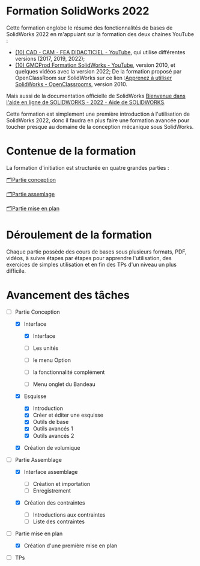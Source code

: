 # Formation SolidWorks 2022

Cette formation englobe le résumé des fonctionnalités de bases de SolidWorks 2022 en m'appuiant sur la formation des deux chaines YouTube :

- [(10) CAD - CAM - FEA DIDACTICIEL - YouTube](https://www.youtube.com/@cad-cam-feadidacticiel9400), qui utilise différentes versions (2017, 2019, 2022);
- [(10) GMCProd Formation SolidWorks - YouTube](https://www.youtube.com/@formationsolidworks), version 2010, et quelques vidéos avec la version 2022;
  De la formation proposé par OpenClassRoom sur SolidWorks sur ce lien :[Apprenez à utiliser SolidWorks - OpenClassrooms](https://openclassrooms.com/fr/courses/1553986-apprenez-a-utiliser-solidworks), version 2010.

Mais aussi de la documentation officielle de SolidWorks [Bienvenue dans l'aide en ligne de SOLIDWORKS - 2022 - Aide de SOLIDWORKS](https://help.solidworks.com/2022/french/SolidWorks/sldworks/r_welcome_sw_online_help.htm).

Cette formation est simplement une première introduction à l'utilisation de SolidWorks 2022, donc il faudra en plus faire une formation avancée pour toucher presque au domaine de la conception mécanique sous SolidWorks. 

# Contenue de la formation

La formation d'initiation est structurée en quatre grandes parties : 

[🗂️Partie conception](Partie_conception/🗂️Partie_conception.md)

[🗂️Partie assemlage](Partie_assemblage/🗂️Partie_assemlage.md)

[🗂️Partie mise en plan](Partie_mise-en-plan/Partie_mise_en_plan.md)

# Déroulement de la formation

Chaque partie possède des cours de bases sous plusieurs formats, PDF, vidéos, à suivre étapes par étapes pour apprendre l'utilisation, des exercices de simples utilisation et en fin des TPs d'un niveau un plus difficile.

# Avancement des tâches

- [ ] Partie Conception
  
  - [x] Interface 
    
    - [x] Interface
    
    - [ ] Les unités 
    
    - [ ] le menu Option
    
    - [ ] la fonctionnalité complément
    
    - [ ] Menu onglet du Bandeau
  
  - [x] Esquisse
    
    - [x] Introduction
    - [x] Créer et éditer une esquisse
    - [x] Outils de base
    - [x] Outils avancés 1
    - [x] Outils avancés 2 
  
  - [x] Création de volumique 

- [ ] Partie Assemblage 
  
  - [x] Interface assemblage 
    
    - [ ] Création et importation
    - [ ] Enregistrement
  
  - [x] Création des contraintes
    
    - [ ] Introductions aux contraintes  
    - [ ] Liste des contraintes

- [ ] Partie mise en plan 
  
  - [x] Création d'une première mise en plan 

- [ ] TPs
